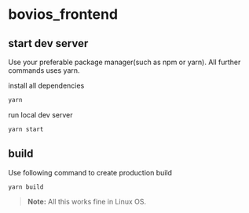 # bovios_frontend

## start dev server

Use your preferable package manager(such as npm or yarn). All further commands uses yarn.

install all dependencies
```bash
yarn
```

run local dev server
```bash
yarn start
```

## build

Use following command to create production build
```bash
yarn build
```

>**Note:** All this works fine in Linux OS.

